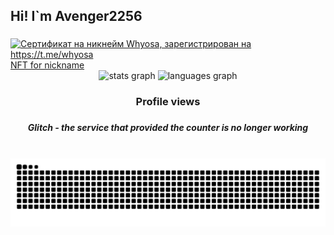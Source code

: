 <h2 align="left">Hi! I`m Avenger2256</h2>

###

<div>
  <a href="https://mynickname.com/id1833562"><img src="https://mynickname.com/img.php?id=1833562&sert=1" alt="Сертификат на никнейм Whyosa, зарегистрирован на https://t.me/whyosa" border="0" /></a><br /><a href="https://mynickname.com/nft">NFT for nickname</a>
</div>

<div align="center">
  <img src="https://github-readme-stats.vercel.app/api?username=avenger2256&hide_title=false&hide_rank=false&show_icons=true&include_all_commits=true&count_private=true&disable_animations=false&theme=dracula&locale=en&hide_border=false" height="150" alt="stats graph"  />
  <img src="https://github-readme-stats.vercel.app/api/top-langs?username=avenger2256&locale=en&hide_title=false&layout=compact&card_width=320&langs_count=5&theme=dracula&hide_border=false" height="150" alt="languages graph"  />
</div>

###

<h3 align="center">Profile views</h3>

###

<div align="center">
  <h5>Glitch - the service that provided the counter is no longer working</h5>
</div>

###

<br clear='both'>
<img src="https://raw.githubusercontent.com/avenger2256/avenger2256/output/snake.svg" alt="Snake animation" />

###
